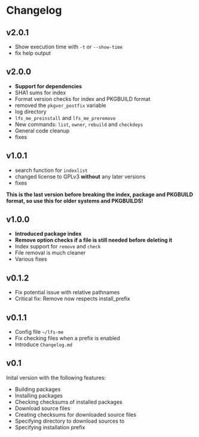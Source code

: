 Changelog
=========

v2.0.1
------
* Show execution time with `-t` or `--show-time`
* fix help output

v2.0.0
------
* **Support for dependencies**
* SHA1 sums for index
* Format version checks for index and PKGBUILD format
* removed the `pkgver_postfix` variable
* log directory
* `lfs_me_preinstall` and `lfs_me_preremove`
* New commands: `list`, `owner`, `rebuild` and `checkdeps`
* General code cleanup
* fixes

v1.0.1
------
* search function for `indexlist`
* changed license to GPLv3 **without** any later versions
* fixes

**This is the last version before breaking the index, package and PKGBUILD format, so use this for older systems and PKGBUILDS!**

v1.0.0
------
* **Introduced package index**
* **Remove option checks if a file is still needed before deleting it**
* Index support for `remove` and `check`
* File removal is much cleaner
* Various fixes

v0.1.2
------
* Fix potential issue with relative pathnames
* Critical fix: Remove now respects install_prefix

v0.1.1
------
* Config file `~/lfs-me`
* Fix checking files when a prefix is enabled
* Introduce `Changelog.md`

v0.1
----
Inital version with the following features:

* Building packages
* Installing packages
* Checking checksums of installed packages
* Download source files
* Creating checksums for downloaded source files
* Specifying directory to download sources to
* Specifying installation prefix
